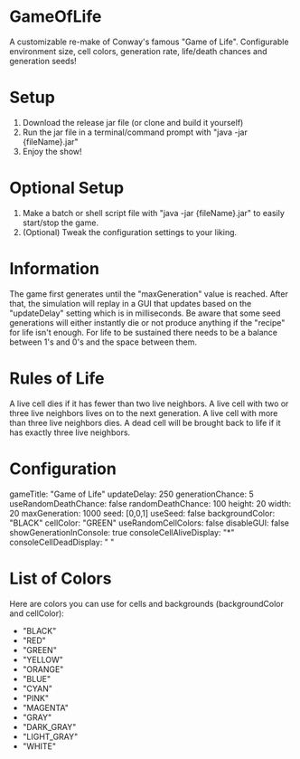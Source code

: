 # GameOfLife
A customizable re-make of Conway's famous "Game of Life". Configurable environment size, cell colors, generation rate, life/death chances and generation seeds!

# Setup
1. Download the release jar file (or clone and build it yourself)
2. Run the jar file in a terminal/command prompt with "java -jar {fileName}.jar"
3. Enjoy the show!

# Optional Setup
1. Make a batch or shell script file with "java -jar {fileName}.jar" to easily start/stop the game.
2. (Optional) Tweak the configuration settings to your liking.

# Information
The game first generates until the "maxGeneration" value is reached.
After that, the simulation will replay in a GUI that updates based on the "updateDelay" setting which is in milliseconds.
Be aware that some seed generations will either instantly die or not produce anything if the "recipe" for life isn't enough.
For life to be sustained there needs to be a balance between 1's and 0's and the space between them.

# Rules of Life
A live cell dies if it has fewer than two live neighbors. 
A live cell with two or three live neighbors lives on to the next generation. 
A live cell with more than three live neighbors dies. 
A dead cell will be brought back to life if it has exactly three live neighbors.

# Configuration 
gameTitle: "Game of Life"
updateDelay: 250
generationChance: 5
useRandomDeathChance: false
randomDeathChance: 100
height: 20
width: 20
maxGeneration: 1000
seed: [0,0,1]
useSeed: false
backgroundColor: "BLACK"
cellColor: "GREEN"
useRandomCellColors: false
disableGUI: false
showGenerationInConsole: true
consoleCellAliveDisplay: "*"
consoleCellDeadDisplay: " "

# List of Colors

Here are colors you can use for cells and backgrounds (backgroundColor and cellColor):
- "BLACK"
- "RED"
- "GREEN"
- "YELLOW"
- "ORANGE" 
- "BLUE" 
- "CYAN" 
- "PINK"
- "MAGENTA" 
- "GRAY"
- "DARK_GRAY"
- "LIGHT_GRAY"
- "WHITE"
